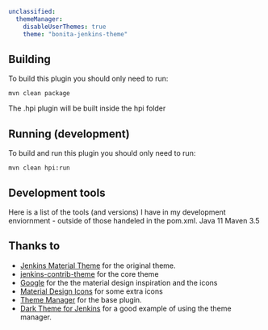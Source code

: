 ```yaml
unclassified:
  themeManager:
    disableUserThemes: true
    theme: "bonita-jenkins-theme" 
```

## Building
To build this plugin you should only need to run:
```
mvn clean package
```
The .hpi plugin will be built inside the hpi folder

## Running (development)
To build and run this plugin you should only need to run:
```
mvn clean hpi:run
```

## Development tools
Here is a list of the tools (and versions) I have in my development enviornment - outside of those handeled in the pom.xml.
Java 11
Maven 3.5

## Thanks to
- [Jenkins Material Theme][jenkins-material-theme] for the original theme.
- [jenkins-contrib-theme][jenkins-contrib-theme] for the core theme
- [Google][google] for the the material design inspiration and the icons
- [Material Design Icons][material-design-icons] for some extra icons
- [Theme Manager][theme-manager-plugin] for the base plugin.
- [Dark Theme for Jenkins][dark-theme-plugin] for a good example of using the theme manager.

[jenkins-contrib-theme]: https://github.com/jenkins-contrib-themes/jenkins-core-theme
[google]: https://www.google.com/design/spec/material-design/introduction.html
[material-design-icons]: https://materialdesignicons.com/
[jenkins-material-theme]: https://github.com/afonsof/jenkins-material-theme
[theme-manager-plugin]: https://plugins.jenkins.io/theme-manager/
[dark-theme-plugin]: https://plugins.jenkins.io/dark-theme/
